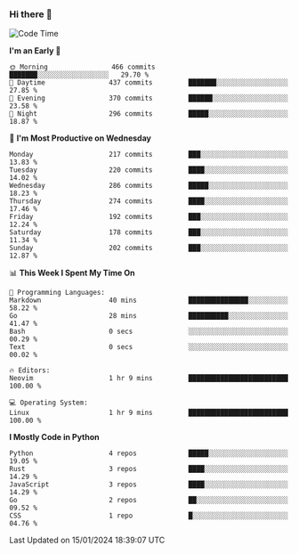 ### Hi there 👋
<!--START_SECTION:waka-->
![Code Time](http://img.shields.io/badge/Code%20Time-216%20hrs%204%20mins-blue)

**I'm an Early 🐤** 

```text
🌞 Morning                466 commits         ███████░░░░░░░░░░░░░░░░░░   29.70 % 
🌆 Daytime                437 commits         ███████░░░░░░░░░░░░░░░░░░   27.85 % 
🌃 Evening                370 commits         ██████░░░░░░░░░░░░░░░░░░░   23.58 % 
🌙 Night                  296 commits         █████░░░░░░░░░░░░░░░░░░░░   18.87 % 
```
📅 **I'm Most Productive on Wednesday** 

```text
Monday                   217 commits         ███░░░░░░░░░░░░░░░░░░░░░░   13.83 % 
Tuesday                  220 commits         ████░░░░░░░░░░░░░░░░░░░░░   14.02 % 
Wednesday                286 commits         █████░░░░░░░░░░░░░░░░░░░░   18.23 % 
Thursday                 274 commits         ████░░░░░░░░░░░░░░░░░░░░░   17.46 % 
Friday                   192 commits         ███░░░░░░░░░░░░░░░░░░░░░░   12.24 % 
Saturday                 178 commits         ███░░░░░░░░░░░░░░░░░░░░░░   11.34 % 
Sunday                   202 commits         ███░░░░░░░░░░░░░░░░░░░░░░   12.87 % 
```


📊 **This Week I Spent My Time On** 

```text
💬 Programming Languages: 
Markdown                 40 mins             ███████████████░░░░░░░░░░   58.22 % 
Go                       28 mins             ██████████░░░░░░░░░░░░░░░   41.47 % 
Bash                     0 secs              ░░░░░░░░░░░░░░░░░░░░░░░░░   00.29 % 
Text                     0 secs              ░░░░░░░░░░░░░░░░░░░░░░░░░   00.02 % 

🔥 Editors: 
Neovim                   1 hr 9 mins         █████████████████████████   100.00 % 

💻 Operating System: 
Linux                    1 hr 9 mins         █████████████████████████   100.00 % 
```

**I Mostly Code in Python** 

```text
Python                   4 repos             █████░░░░░░░░░░░░░░░░░░░░   19.05 % 
Rust                     3 repos             ████░░░░░░░░░░░░░░░░░░░░░   14.29 % 
JavaScript               3 repos             ████░░░░░░░░░░░░░░░░░░░░░   14.29 % 
Go                       2 repos             ██░░░░░░░░░░░░░░░░░░░░░░░   09.52 % 
CSS                      1 repo              █░░░░░░░░░░░░░░░░░░░░░░░░   04.76 % 
```




 Last Updated on 15/01/2024 18:39:07 UTC
<!--END_SECTION:waka-->

<!--
**YoganshSharma/YoganshSharma** is a ✨ _special_ ✨ repository because its `README.md` (this file) appears on your GitHub profile.

Here are some ideas to get you started:

- 🔭 I’m currently working on ...
- 🌱 I’m currently learning ...
- 👯 I’m looking to collaborate on ...
- 🤔 I’m looking for help with ...
- 💬 Ask me about ...
- 📫 How to reach me: ...
- 😄 Pronouns: ...
- ⚡ Fun fact: ...
-->
